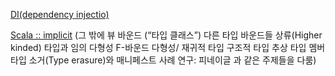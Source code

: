 [DI(dependency injectio)](http://eclipse.or.kr/wiki/Dependency_Injection)

[Scala :: implicit](https://twitter.github.io/scala_school/ko/advanced-types.html)
(그 밖에 
  뷰 바운드 (“타입 클래스”)
  다른 타입 바운드들
  상류(Higher kinded) 타입과 임의 다형성
  F-바운드 다형성/ 재귀적 타입
  구조적 타입
  추상 타입 멤버
  타입 소거(Type erasure)와 매니페스트
  사례 연구: 피네이글
과 같은 주제들을 다룸)
